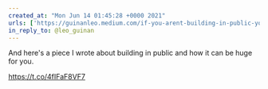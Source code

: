 ```yaml
---
created_at: "Mon Jun 14 01:45:28 +0000 2021"
urls: ['https://guinanleo.medium.com/if-you-arent-building-in-public-you-re-missing-out-on-a-huge-opportunity-3735e1c8bc5d?sk=330a08bd3c1371d33824c39cbf1f6aad']
in_reply_to: @leo_guinan
---
```


And here's a piece I wrote about building in public and how it can be huge for you.

https://t.co/4fIFaF8VF7